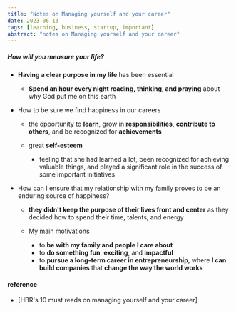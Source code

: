 ```yaml
---
title: "Notes on Managing yourself and your career"
date: 2023-06-13
tags: [learning, business, startup, important]
abstract: "notes on Managing yourself and your career"
---
```


##### How will you measure your life?  
* **Having a clear purpose in my life** has been essential  
    - **Spend an hour every night reading, thinking, and praying** about why God put me on this earth  

* How to be sure we find happiness in our careers  
    - the opportunity to **learn**, grow in **responsibilities**, **contribute to others**,
    and be recognized for **achievements**  

    - great **self-esteem**    
        + feeling that she had learned a lot, been recognized for achieving valuable things,
        and played a significant role in the success of some important initiatives  

* How can I ensure that my relationship with my family proves to be an enduring source of happiness?  
    - **they didn't keep the purpose of their lives front and center** as they decided how to spend their time, talents, and energy   

    - My main motivations  
        + to **be with my family and people I care about**  
        + to **do something fun**, **exciting**, and **impactful**  
        + to **pursue a long-term career in entrepreneurship**,
        where **I can build companies** that **change the way the world works**    




#### reference
* [HBR's 10 must reads on managing yourself and your career]